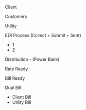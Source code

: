 Client

Customers

Utility

EDI Process (Collect + Submit + Sent)
- 1
- 2

Distribution - (Power Bank)


Rate Ready

Bill Ready

Dual Bill
- Client Bill
- Utility Bill
